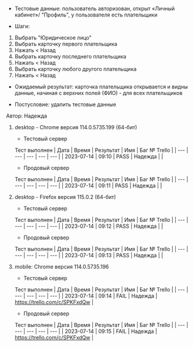 * Тестовые данные: пользователь авторизован, открыт «Личный кабинет»/ "Профиль", у пользователя есть плательщики

* Шаги:
1.	Выбрать "Юридическое лицо"
2.	Выбрать карточку первого плательщика
3.	Нажать < Назад
4.  Выбрать карточку последнего плательщика
5.	Нажать < Назад
6.  Выбрать карточку любого другого плательщика
7.	Нажать < Назад

* Ожидаемый результат: карточка плательщика открывается и видны данные, начиная с верхних полей (ФИО) - для всех плательщиков

* Постусловие: удалить тестовые данные

Автор: Надежда

1) desktop - Chrome версия 114.0.5735.199 (64-бит)

	* Тестовый сервер 

	Тест выполнен
	| Дата | Время | Результат | Имя | Баг № Trello |
	| --- | --- | --- | --- | --- |
	| 2023-07-14 | 09:10 | PASS | Надежда |  | 

	* Продовый сервер

	Тест выполнен
	| Дата | Время | Результат | Имя | Баг № Trello |
	| --- | --- | --- | --- | --- |
	| 2023-07-14 | 09:11 | PASS | Надежда |  | 

2) desktop - Firefox версия 115.0.2 (64-бит)

	* Тестовый сервер 

	Тест выполнен
	| Дата | Время | Результат | Имя | Баг № Trello |
	| --- | --- | --- | --- | --- |
	| 2023-07-14 | 09:12 | PASS | Надежда |  | 

	* Продовый сервер 

	Тест выполнен
	| Дата | Время | Результат | Имя | Баг № Trello |
	| --- | --- | --- | --- | --- |
	| 2023-07-14 | 09:13 | PASS | Надежда |  | 

3) mobile: Chrome версия 114.0.5735.196

	* Тестовый сервер 

	Тест выполнен
	| Дата | Время | Результат | Имя | Баг № Trello |
	| --- | --- | --- | --- | --- |
	| 2023-07-14 | 09:14 | FAIL | Надежда | https://trello.com/c/SPKFxdQw | 

	* Продовый сервер 

	Тест выполнен
	| Дата | Время | Результат | Имя | Баг № Trello |
	| --- | --- | --- | --- | --- |
	| 2023-07-14 | 09:15 | FAIL | Надежда | https://trello.com/c/SPKFxdQw | 